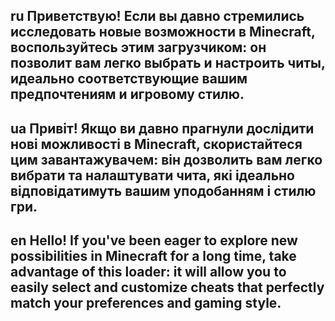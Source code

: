 ru Приветствую! Если вы давно стремились исследовать новые возможности в Minecraft, воспользуйтесь этим загрузчиком: он позволит вам легко выбрать и настроить читы, идеально соответствующие вашим предпочтениям и игровому стилю.
--
ua Привіт! Якщо ви давно прагнули дослідити нові можливості в Minecraft, скористайтеся цим завантажувачем: він дозволить вам легко вибрати та налаштувати чита, які ідеально відповідатимуть вашим уподобанням і стилю гри.
--
en Hello! If you've been eager to explore new possibilities in Minecraft for a long time, take advantage of this loader: it will allow you to easily select and customize cheats that perfectly match your preferences and gaming style.
--
